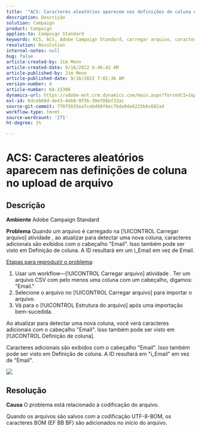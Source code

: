 ```yaml
---
title: '"ACS: Caracteres aleatórios aparecem nas definições de coluna no upload de arquivo'''
description: Descrição
solution: Campaign
product: Campaign
applies-to: Campaign Standard
keywords: KCS, ACS, Adobe Campaign Standard, carregar arquivo, caracteres aleatórios, definições de coluna, Rótulo, ID, arquivo carregado, atividade de carregamento
resolution: Resolution
internal-notes: null
bug: false
article-created-by: Jim Menn
article-created-date: 9/16/2022 6:46:42 AM
article-published-by: Jim Menn
article-published-date: 9/16/2022 7:02:36 AM
version-number: 4
article-number: KA-15306
dynamics-url: https://adobe-ent.crm.dynamics.com/main.aspx?forceUCI=1&pagetype=entityrecord&etn=knowledgearticle&id=40695b52-8b35-ed11-9db1-0022480866ad
exl-id: 6dceb68d-de43-4eb0-9f5b-30ef86bf33ac
source-git-commit: 7f0f5035ea7cebd60f6ec7bda9de6225b6c602a4
workflow-type: tm+mt
source-wordcount: '271'
ht-degree: 1%

---
```


# ACS: Caracteres aleatórios aparecem nas definições de coluna no upload de arquivo

## Descrição


<b>Ambiente</b>
Adobe Campaign Standard

<b>Problema</b>
Quando um arquivo é carregado na [!UICONTROL Carregar arquivo] atividade , ao atualizar para detectar uma nova coluna, caracteres adicionais são exibidos com o cabeçalho &quot;Email&quot;.
Isso também pode ser visto em Definição de coluna.
A ID resultará em um i_Email em vez de Email.

<u>Etapas para reproduzir o problema</u>:

1. Usar um workflow—[!UICONTROL Carregar arquivo] atividade .
Ter um arquivo CSV com pelo menos uma coluna com um cabeçalho, digamos: &quot;Email.&quot;
2. Selecione o arquivo no [!UICONTROL Carregar arquivo] para importar o arquivo.
3. Vá para o [!UICONTROL Estrutura do arquivo] após uma importação bem-sucedida.

Ao atualizar para detectar uma nova coluna, você verá caracteres adicionais com o cabeçalho &quot;Email&quot;.
Isso também pode ser visto em [!UICONTROL Definição de coluna].

Caracteres adicionais são exibidos com o cabeçalho &quot;Email&quot;.
Isso também pode ser visto em Definição de coluna.
A ID resultará em &quot;i_Email&quot; em vez de &quot;Email&quot;.

![](https://support.neolane.net/nl/jsp/previewFile.jsp?md5=0b4065125940743e01772361c3de7a42&amp;amp;ext=png&amp;amp;contentType=image/png&amp;amp;fileName=Load%20File%20Screen%20shot.png&amp;amp;__sessiontoken=___T6lIC6yifQm9PSg+71ewRkrmB1/tfKMdlN13lb9GkQA1d2ToxnddGEqJttAdN7IYNTQuGId1i+dlfO5r/nPKE5ad+kz0e8dAXoH4VqdvidxXXwq7EkJUIAIA)


## Resolução


<b>Causa</b>
O problema está relacionado à codificação do arquivo.

Quando os arquivos são salvos com a codificação UTF-8-BOM, os caracteres BOM (EF BB BF) são adicionados no início do arquivo.
